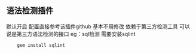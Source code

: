 ## 语法检测插件 
默认开启 配置直接参考该插件github 基本不用修改
依赖于第三方检测工具 可以说是第三方语法检测的接口
eg：sql检测 需要安装sqlint 
```
	gem install sqlint
```
